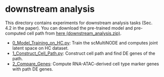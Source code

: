 # downstream analysis

This directory contains experiments for downstream analysis tasks (Sec. 4.2 in the paper).
You can download the pre-trained model and pre-computed cell path from [here (downstream_analysis.zip)](https://doi.org/10.6084/m9.figshare.27418872.v2).


- [0_Model_Training_on_HC.py](./0_Model_Training_on_HC.py): Train the scMultiNODE and computes joint latent space on HC dataset. 
- [1_Construct_Cell_Path.py](./1_Construct_Cell_Path.py): Construct cell path and find DE genes of the path.
- [2_Compare_Genes](./2_Compare_Genes.py): Compute RNA-ATAC-derived cell type marker genes with path DE genes. 
